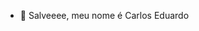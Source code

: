 - 👋 Salveeee, meu nome é Carlos Eduardo
<!---
Carlos-EduardoCS/Carlos-EduardoCS is a ✨ special ✨ repository because its `README.md` (this file) appears on your GitHub profile.
You can click the Preview link to take a look at your changes.
--->
